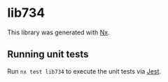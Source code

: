 # lib734

This library was generated with [Nx](https://nx.dev).

## Running unit tests

Run `nx test lib734` to execute the unit tests via [Jest](https://jestjs.io).
